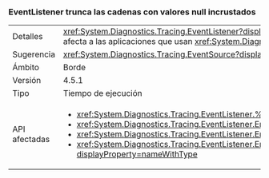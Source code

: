 ### <a name="eventlistener-truncates-strings-with-embedded-nulls"></a>EventListener trunca las cadenas con valores null incrustados

|   |   |
|---|---|
|Detalles|<xref:System.Diagnostics.Tracing.EventListener?displayProperty=name> trunca las cadenas con valores NULL incrustados. Los caracteres NULL no son compatibles con la clase <xref:System.Diagnostics.Tracing.EventSource?displayProperty=name>. El cambio solo afecta a las aplicaciones que usan <xref:System.Diagnostics.Tracing.EventListener?displayProperty=name> para leer datos <xref:System.Diagnostics.Tracing.EventSource?displayProperty=name> en proceso y que utilizan caracteres NULL como delimitadores.|
|Sugerencia|<xref:System.Diagnostics.Tracing.EventSource?displayProperty=name> datos, si es posible, deben actualizarse para que no use caracteres nulos incrustados.|
|Ámbito|Borde|
|Versión|4.5.1|
|Tipo|Tiempo de ejecución|
|API afectadas|<ul><li><xref:System.Diagnostics.Tracing.EventListener.%23ctor?displayProperty=nameWithType></li><li><xref:System.Diagnostics.Tracing.EventListener.EnableEvents(System.Diagnostics.Tracing.EventSource,System.Diagnostics.Tracing.EventLevel)?displayProperty=nameWithType></li><li><xref:System.Diagnostics.Tracing.EventListener.EnableEvents(System.Diagnostics.Tracing.EventSource,System.Diagnostics.Tracing.EventLevel,System.Diagnostics.Tracing.EventKeywords)?displayProperty=nameWithType></li><li><xref:System.Diagnostics.Tracing.EventListener.EnableEvents(System.Diagnostics.Tracing.EventSource,System.Diagnostics.Tracing.EventLevel,System.Diagnostics.Tracing.EventKeywords,System.Collections.Generic.IDictionary{System.String,System.String})?displayProperty=nameWithType></li></ul>|

